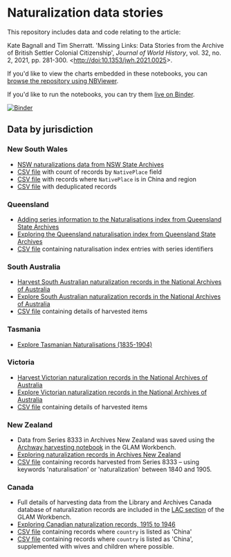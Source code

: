 # Naturalization data stories

This repository includes data and code relating to the article:

Kate Bagnall and Tim Sherratt. 'Missing Links: Data Stories from the Archive of British Settler Colonial Citizenship', *Journal of World History*, vol. 32, no. 2, 2021, pp. 281-300. <[http://doi:10.1353/jwh.2021.0025](https://doi.org/10.1353/jwh.2021.0025)>.

If you'd like to view the charts embedded in these notebooks, you can [browse the repository using NBViewer](https://nbviewer.jupyter.org/github/wragge/naturalization-data-stories/tree/master/).

If you'd like to run the notebooks, you can try them [live on Binder](https://mybinder.org/v2/gh/wragge/naturalization-data-stories/HEAD).

[![Binder](https://mybinder.org/badge_logo.svg)](https://mybinder.org/v2/gh/wragge/naturalization-data-stories/HEAD)

## Data by jurisdiction

### New South Wales

* [NSW naturalizations data from NSW State Archives](nsw_naturalisations.ipynb)
* [CSV file](nsw_country_counts.csv) with count of records by `NativePlace` field
* [CSV file](nsw_from_china.csv) with records where `NativePlace` is in China and region
* [CSV file](nsw_deduped_with_country.csv) with deduplicated records

### Queensland

* [Adding series information to the Naturalisations index from Queensland State Archives](qld_add_series_info_to_naturalisations_index.ipynb)
* [Exploring the Queensland naturalisation index from Queensland State Archives](qld_explore_naturalisation_index.ipynb)
* [CSV file](qsa_naturalisations_index_with_series.csv) containing naturalisation index entries with series identifiers

### South Australia

* [Harvest South Australian naturalization records in the National Archives of Australia](naa_south_australia_harvesting.ipynb)
* [Explore South Australian naturalization records in the National Archives of Australia](naa_south_australia.ipynb)
* [CSV file](naa_south_australia_combined.csv) containing details of harvested items

### Tasmania

* [Explore Tasmanian Naturalisations (1835-1904)](tas_exploring_naturalisations.ipynb)

### Victoria

* [Harvest Victorian naturalization records in the National Archives of Australia](naa_victoria_harvesting.ipynb)
* [Explore Victorian naturalization records in the National Archives of Australia](naa_victoria.ipynb)
* [CSV file](naa_victoria_combined.csv) containing details of harvested items

### New Zealand

* Data from Series 8333 in Archives New Zealand was saved using the [Archway harvesting notebook](https://glam-workbench.net/archway/) in the GLAM Workbench.
* [Exploring naturalization records in Archives New Zealand](nz_exploring_8333.ipynb)
* [CSV file](series8333_naturalisation_1840_1905.csv) containing records harvested from Series 8333 – using keywords 'naturalisation' or 'naturalization' between 1840 and 1905.

### Canada

* Full details of harvesting data from the Library and Archives Canada database of naturalization records are included in the [LAC section](https://glam-workbench.net/lac/) of the GLAM Workbench.
* [Exploring Canadian naturalization records, 1915 to 1946](lac_canada_naturalisations.ipynb)
* [CSV file](https://github.com/GLAM-Workbench/library-archives-canada/blob/master/lac-naturalisations-china.csv) containing records where `country` is listed as 'China'
* [CSV file](lac-naturalisations-china-with-families.csv) containing records where `country` is listed as 'China', supplemented with wives and children where possible.




